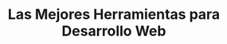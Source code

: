 ---
title: "Las Mejores Herramientas para Desarrollo Web"
description: "Guía completa de las herramientas más útiles para desarrolladores web"
pubDate: 2024-03-24
category: "review"
tags: ["desarrollo", "herramientas", "productividad"]
image: "https://images.unsplash.com/photo-1537432376769-00f5c2f4c8d2?w=800&h=400&fit=crop"
draft: false
---